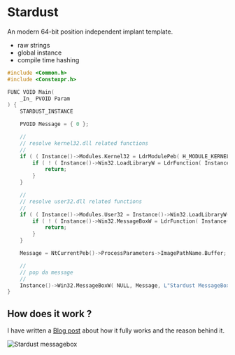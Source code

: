 # Stardust

An modern 64-bit position independent implant template. 

- raw strings 
- global instance 
- compile time hashing

```c
#include <Common.h>
#include <Constexpr.h>

FUNC VOID Main(
    _In_ PVOID Param
) {
    STARDUST_INSTANCE

    PVOID Message = { 0 };

    //
    // resolve kernel32.dll related functions
    //
    if ( ( Instance()->Modules.Kernel32 = LdrModulePeb( H_MODULE_KERNEL32 ) ) ) {
        if ( ! ( Instance()->Win32.LoadLibraryW = LdrFunction( Instance()->Modules.Kernel32, HASH_STR( "LoadLibraryW" ) ) ) ) {
            return;
        }
    }

    //
    // resolve user32.dll related functions
    //
    if ( ( Instance()->Modules.User32 = Instance()->Win32.LoadLibraryW( L"User32" ) ) ) {
        if ( ! ( Instance()->Win32.MessageBoxW = LdrFunction( Instance()->Modules.User32, HASH_STR( "MessageBoxW" ) ) ) ) {
            return;
        }
    }

    Message = NtCurrentPeb()->ProcessParameters->ImagePathName.Buffer;

    //
    // pop da message
    //
    Instance()->Win32.MessageBoxW( NULL, Message, L"Stardust MessageBox", MB_OK );
}

```

## How does it work ?
I have written a [Blog post]() about how it fully works and the reason behind it.

![Stardust messagebox](https://5pider.net/assets/images/MessagePop-4e72bc8a03044463b6afa71d8881646a.png)
